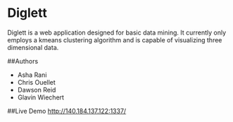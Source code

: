 Diglett
========

Diglett is a web application designed for basic data mining. It currently only employs a kmeans
clustering algorithm and is capable of visualizing three dimensional data. 

##Authors
- Asha Rani
- Chris Ouellet
- Dawson Reid
- Glavin Wiechert

##Live Demo
http://140.184.137.122:1337/
